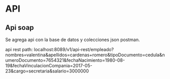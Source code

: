 # API
Api soap
-----------

Se agrega api con la base de datos y colecciones json postman.


api rest path:
localhost:8089/v1/api-rest/empleado?nombres=valentina&apellidos=cardenas+romero&tipoDocumento=cedula&numeroDocumento=7654321&fechaNacimiento=1980-08-19&fechaVinculacionCompania=2017-05-23&cargo=secretaria&salario=3000000
